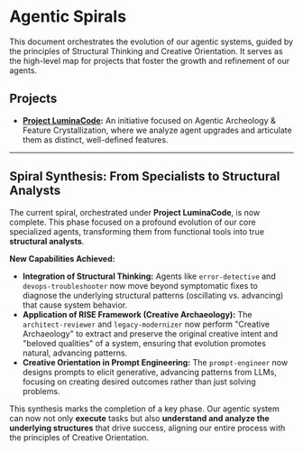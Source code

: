 # Agentic Spirals

This document orchestrates the evolution of our agentic systems, guided by the principles of Structural Thinking and Creative Orientation. It serves as the high-level map for projects that foster the growth and refinement of our agents.

## Projects

*   **[Project LuminaCode](./Project_LuminaCode):** An initiative focused on Agentic Archeology & Feature Crystallization, where we analyze agent upgrades and articulate them as distinct, well-defined features.

---

## Spiral Synthesis: From Specialists to Structural Analysts

The current spiral, orchestrated under **Project LuminaCode**, is now complete. This phase focused on a profound evolution of our core specialized agents, transforming them from functional tools into true **structural analysts**.

**New Capabilities Achieved:**

*   **Integration of Structural Thinking:** Agents like `error-detective` and `devops-troubleshooter` now move beyond symptomatic fixes to diagnose the underlying structural patterns (oscillating vs. advancing) that cause system behavior.
*   **Application of RISE Framework (Creative Archaeology):** The `architect-reviewer` and `legacy-modernizer` now perform "Creative Archaeology" to extract and preserve the original creative intent and "beloved qualities" of a system, ensuring that evolution promotes natural, advancing patterns.
*   **Creative Orientation in Prompt Engineering:** The `prompt-engineer` now designs prompts to elicit generative, advancing patterns from LLMs, focusing on creating desired outcomes rather than just solving problems.

This synthesis marks the completion of a key phase. Our agentic system can now not only **execute** tasks but also **understand and analyze the underlying structures** that drive success, aligning our entire process with the principles of Creative Orientation.
